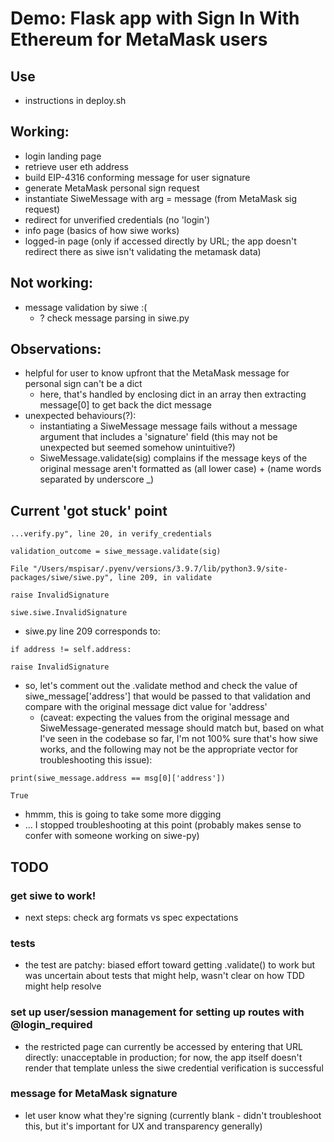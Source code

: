# Demo: Flask app with Sign In With Ethereum for MetaMask users

## Use
- instructions in deploy.sh

## Working:
- login landing page
- retrieve user eth address
- build EIP-4316 conforming message for user signature
- generate MetaMask personal sign request
- instantiate SiweMessage with arg = message (from MetaMask sig request)
- redirect for unverified credentials (no 'login')
- info page (basics of how siwe works)
- logged-in page (only if accessed directly by URL; the app doesn't redirect there as siwe isn't validating the metamask data)

## Not working:
- message validation by siwe :(
    - ? check message parsing in siwe.py

## Observations:
- helpful for user to know upfront that the MetaMask message for personal sign can't be a dict
    - here, that's handled by enclosing dict in an array then extracting message[0] to get back the dict message
- unexpected behaviours(?):
    - instantiating a SiweMessage message fails without a message argument that includes a 'signature' field (this may not be unexpected but seemed somehow unintuitive?)
    - SiweMessage.validate(sig) complains if the message keys of the original message aren't formatted as (all lower case) + (name words separated by underscore _)

## Current 'got stuck' point
```
...verify.py", line 20, in verify_credentials

validation_outcome = siwe_message.validate(sig)

File "/Users/mspisar/.pyenv/versions/3.9.7/lib/python3.9/site-packages/siwe/siwe.py", line 209, in validate

raise InvalidSignature

siwe.siwe.InvalidSignature
```

- siwe.py line 209 corresponds to:
```
if address != self.address:

raise InvalidSignature
```

- so, let's comment out the .validate method and check the value of siwe_message['address'] that would be passed to that validation and compare with the original message dict value for 'address'
    -  (caveat: expecting the values from the original message and SiweMessage-generated message should match but, based on what I've seen in the codebase so far, I'm not 100% sure that's how siwe works, and the following may not be the appropriate vector for troubleshooting this issue):

```
print(siwe_message.address == msg[0]['address'])

True
```

- hmmm, this is going to take some more digging
- ... I stopped troubleshooting at this point (probably makes sense to confer with someone working on siwe-py)

## TODO
### get siwe to work! 
- next steps: check arg formats vs spec expectations

### tests
- the test are patchy: biased effort toward getting .validate() to work but was uncertain about tests that might help, wasn't clear on how TDD might help resolve

### set up user/session management for setting up routes with @login_required
- the restricted page can currently be accessed by entering that URL directly: unacceptable in production; for now, the app itself doesn't render that template unless the siwe credential verification is successful

### message for MetaMask signature
- let user know what they're signing (currently blank - didn't troubleshoot this, but it's important for UX and transparency generally)
